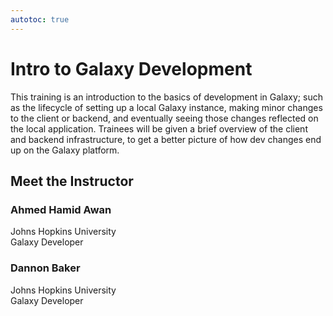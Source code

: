 ```yaml
---
autotoc: true
---
```


<slot name="/events/gcc2024/header" />
<div class="text-center">

# Intro to Galaxy Development

</div>

This training is an introduction to the basics of development in Galaxy; such as the lifecycle of setting up a local Galaxy instance, making minor changes to the client or backend, and eventually seeing those changes reflected on the local application. Trainees will be given a brief overview of the client and backend infrastructure, to get a better picture of how dev changes end up on the Galaxy platform.

## Meet the Instructor

### Ahmed Hamid Awan
Johns Hopkins University <br>
Galaxy Developer

### Dannon Baker
Johns Hopkins University <br>
Galaxy Developer

